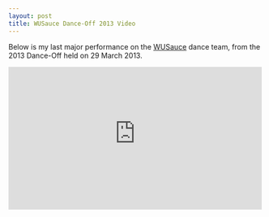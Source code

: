 ```yaml
---
layout: post
title: WUSauce Dance-Off 2013 Video
---
```

Below is my last major performance on the [WUSauce](http://wusauce.wustl.edu) dance team, from the 2013 Dance-Off held on 29 March 2013.

<iframe width="500" height="281" src="https://www.youtube-nocookie.com/embed/vOoVHJWmaQU" frameborder="0" allowfullscreen></iframe>
